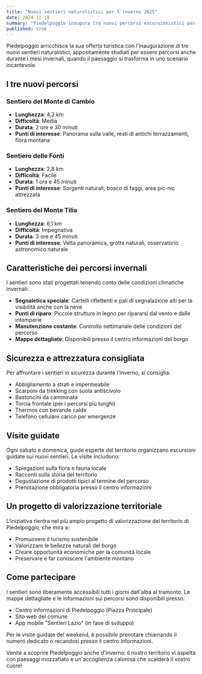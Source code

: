 ```yaml
---
title: "Nuovi sentieri naturalistici per l'inverno 2025"
date: 2024-12-18
summary: "Piedelpoggio inaugura tre nuovi percorsi escursionistici per scoprire le bellezze naturali del territorio anche durante la stagione invernale."
published: true
---
```


Piedelpoggio arricchisce la sua offerta turistica con l'inaugurazione di tre nuovi sentieri naturalistici, appositamente studiati per essere percorsi anche durante i mesi invernali, quando il paesaggio si trasforma in uno scenario incantevole.

## I tre nuovi percorsi

### Sentiero del Monte di Cambio
- **Lunghezza**: 4,2 km
- **Difficoltà**: Media
- **Durata**: 2 ore e 30 minuti
- **Punti di interesse**: Panorama sulla valle, resti di antichi terrazzamenti, flora montana

### Sentiero delle Fonti
- **Lunghezza**: 2,8 km  
- **Difficoltà**: Facile
- **Durata**: 1 ora e 45 minuti
- **Punti di interesse**: Sorgenti naturali, bosco di faggi, area pic-nic attrezzata

### Sentiero del Monte Tilia
- **Lunghezza**: 6,1 km
- **Difficoltà**: Impegnativa
- **Durata**: 3 ore e 45 minuti
- **Punti di interesse**: Vetta panoramica, grotte naturali, osservatorio astronomico naturale

## Caratteristiche dei percorsi invernali

I sentieri sono stati progettati tenendo conto delle condizioni climatiche invernali:

- **Segnaletica speciale**: Cartelli riflettenti e pali di segnalazione alti per la visibilità anche con la neve
- **Punti di riparo**: Piccole strutture in legno per ripararsi dal vento e dalle intemperie
- **Manutenzione costante**: Controllo settimanale delle condizioni del percorso
- **Mappe dettagliate**: Disponibili presso il centro informazioni del borgo

## Sicurezza e attrezzatura consigliata

Per affrontare i sentieri in sicurezza durante l'inverno, si consiglia:

- Abbigliamento a strati e impermeabile
- Scarponi da trekking con suola antiscivolo
- Bastoncini da camminata
- Torcia frontale (per i percorsi più lunghi)
- Thermos con bevande calde
- Telefono cellulare carico per emergenze

## Visite guidate

Ogni sabato e domenica, guide esperte del territorio organizzano escursioni guidate sui nuovi sentieri. Le visite includono:

- Spiegazioni sulla flora e fauna locale
- Racconti sulla storia del territorio
- Degustazione di prodotti tipici al termine del percorso
- Prenotazione obbligatoria presso il centro informazioni

## Un progetto di valorizzazione territoriale

L'iniziativa rientra nel più ampio progetto di valorizzazione del territorio di Piedelpoggio, che mira a:

- Promuovere il turismo sostenibile
- Valorizzare le bellezze naturali del borgo
- Creare opportunità economiche per la comunità locale
- Preservare e far conoscere l'ambiente montano

## Come partecipare

I sentieri sono liberamente accessibili tutti i giorni dall'alba al tramonto. Le mappe dettagliate e le informazioni sui percorsi sono disponibili presso:

- Centro informazioni di Piedelpoggio (Piazza Principale)
- Sito web del comune
- App mobile "Sentieri Lazio" (in fase di sviluppo)

Per le visite guidate del weekend, è possibile prenotare chiamando il numero dedicato o recandosi presso il centro informazioni.

Venite a scoprire Piedelpoggio anche d'inverno: il nostro territorio vi aspetta con paesaggi mozzafiato e un'accoglienza calorosa che scalderà il vostro cuore!